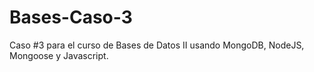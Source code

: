 # Bases-Caso-3
Caso #3 para el curso de Bases de Datos II usando MongoDB, NodeJS, Mongoose y Javascript.
